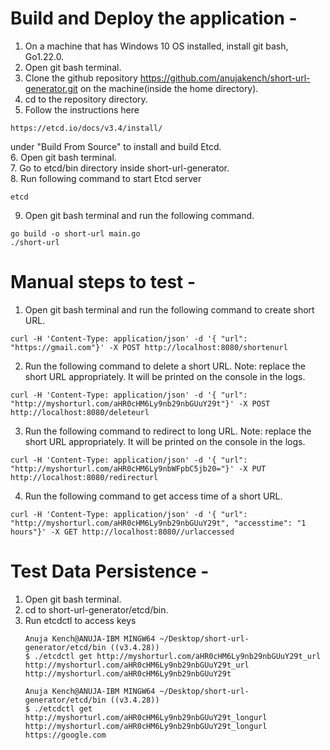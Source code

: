 # Build and Deploy the application -
1. On a machine that has Windows 10 OS installed, install git bash, Go1.22.0.<br />
2. Open git bash terminal.<br />
3. Clone the github repository https://github.com/anujakench/short-url-generator.git on the machine(inside the home directory).<br />
4. cd to the repository directory.<br />
5. Follow the instructions here
```
https://etcd.io/docs/v3.4/install/
```
under "Build From Source" to install and build Etcd.<br />
6. Open git bash terminal.<br />
7. Go to etcd/bin directory inside short-url-generator.<br />
8. Run following command to start Etcd server<br />
```
etcd
```
9. Open git bash terminal and run the following command.<br />
```
go build -o short-url main.go
./short-url
```

# Manual steps to test -
1. Open git bash terminal and run the following command to create short URL.<br />
```
curl -H 'Content-Type: application/json' -d '{ "url": "https://gmail.com"}' -X POST http://localhost:8080/shortenurl
```
2. Run the following command to delete a short URL. Note: replace the short URL appropriately. It will be printed on the console in the logs.<br />
```
curl -H 'Content-Type: application/json' -d '{ "url": "http://myshorturl.com/aHR0cHM6Ly9nb29nbGUuY29t"}' -X POST http://localhost:8080/deleteurl
```
3. Run the following command to redirect to long URL. Note: replace the short URL appropriately. It will be printed on the console in the logs.<br />
```
curl -H 'Content-Type: application/json' -d '{ "url": "http://myshorturl.com/aHR0cHM6Ly9nbWFpbC5jb20="}' -X PUT http://localhost:8080/redirecturl
```
4. Run the following command to get access time of a short URL.<br />
```
curl -H 'Content-Type: application/json' -d '{ "url": "http://myshorturl.com/aHR0cHM6Ly9nb29nbGUuY29t", "accesstime": "1 hours"}' -X GET http://localhost:8080//urlaccessed
```
# Test Data Persistence -
1. Open git bash terminal.
2. cd to short-url-generator/etcd/bin.
3. Run etcdctl to access keys
   ```
   Anuja Kench@ANUJA-IBM MINGW64 ~/Desktop/short-url-generator/etcd/bin ((v3.4.28))
   $ ./etcdctl get http://myshorturl.com/aHR0cHM6Ly9nb29nbGUuY29t_url
   http://myshorturl.com/aHR0cHM6Ly9nb29nbGUuY29t_url
   http://myshorturl.com/aHR0cHM6Ly9nb29nbGUuY29t

   Anuja Kench@ANUJA-IBM MINGW64 ~/Desktop/short-url-generator/etcd/bin ((v3.4.28))
   $ ./etcdctl get http://myshorturl.com/aHR0cHM6Ly9nb29nbGUuY29t_longurl
   http://myshorturl.com/aHR0cHM6Ly9nb29nbGUuY29t_longurl
   https://google.com
  ```
